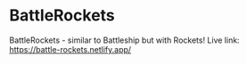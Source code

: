 # BattleRockets
BattleRockets - similar to Battleship but with Rockets!
Live link: https://battle-rockets.netlify.app/

